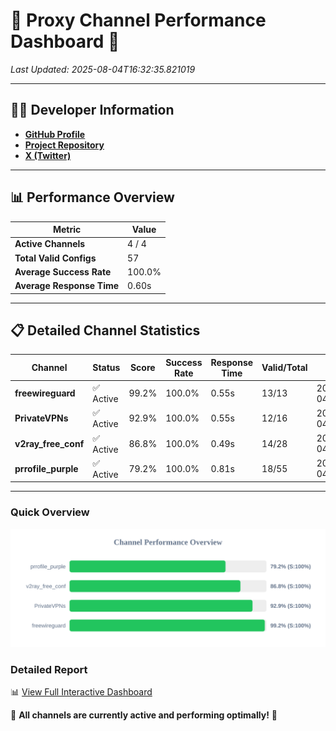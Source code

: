 # 🌟 Proxy Channel Performance Dashboard 🌟

_Last Updated: 2025-08-04T16:32:35.821019_

---

## 👩‍💻 Developer Information

- **[GitHub Profile](https://github.com/4n0nymou3)**  
- **[Project Repository](https://github.com/4n0nymou3/multi-proxy-config-fetcher)**  
- **[X (Twitter)](https://x.com/4n0nymou3)**  

---

## 📊 Performance Overview

| Metric                | Value       |
|-----------------------|-------------|
| **Active Channels**   | 4 / 4       |
| **Total Valid Configs** | 57          |
| **Average Success Rate** | 100.0%      |
| **Average Response Time** | 0.60s       |

---

## 📋 Detailed Channel Statistics

| Channel          | Status     | Score  | Success Rate | Response Time | Valid/Total | Last Success               |
|------------------|------------|--------|--------------|---------------|-------------|----------------------------|
| **freewireguard**  | ✅ Active  | 99.2%  | 100.0% | 0.55s         | 13/13       | 2025-08-04T16:32:35.819280 |
| **PrivateVPNs**  | ✅ Active  | 92.9%  | 100.0% | 0.55s         | 12/16       | 2025-08-04T16:32:35.241579 |
| **v2ray_free_conf**  | ✅ Active  | 86.8%  | 100.0% | 0.49s         | 14/28       | 2025-08-04T16:32:34.647743 |
| **prrofile_purple**  | ✅ Active  | 79.2%  | 100.0% | 0.81s         | 18/55       | 2025-08-04T16:32:34.100036 |

---

### Quick Overview
<div align="center">
  <a href="https://raw.githubusercontent.com/nullluser/NullRepo/refs/heads/main/assets/channel_stats_chart.svg">
    <img src="https://raw.githubusercontent.com/nullluser/NullRepo/refs/heads/main/assets/channel_stats_chart.svg" alt="Source Performance Statistics" width="800">
  </a>
</div>

### Detailed Report
📊 [View Full Interactive Dashboard](https://htmlpreview.github.io/?https://github.com/nullluser/NullRepo/blob/main/assets/performance_report.html)

🎉 **All channels are currently active and performing optimally!** 🎉
